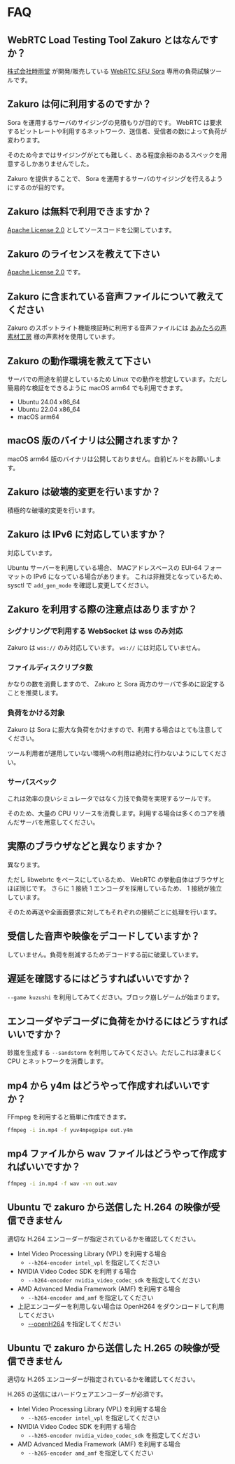 # FAQ

## WebRTC Load Testing Tool Zakuro とはなんですか？

[株式会社時雨堂](https://shiguredo.jp) が開発/販売している [WebRTC SFU Sora](https://sora.shiguredo.jp) 専用の負荷試験ツールです。

## Zakuro は何に利用するのですか？

Sora を運用するサーバのサイジングの見積もりが目的です。
WebRTC は要求するビットレートや利用するネットワーク、送信者、受信者の数によって負荷が変わります。

そのため今まではサイジングがとても難しく、ある程度余裕のあるスペックを用意するしかありませんでした。

Zakuro を提供することで、 Sora を運用するサーバのサイジングを行えるようにするのが目的です。

## Zakuro は無料で利用できますか？

[Apache License 2.0](https://www.apache.org/licenses/LICENSE-2.0) としてソースコードを公開しています。

## Zakuro のライセンスを教えて下さい

[Apache License 2.0](https://www.apache.org/licenses/LICENSE-2.0) です。

## Zakuro に含まれている音声ファイルについて教えてください

Zakuro のスポットライト機能検証時に利用する音声ファイルには [あみたろの声素材工房](https://amitaro.net/) 様の声素材を使用しています。

## Zakuro の動作環境を教えて下さい

サーバでの用途を前提としているため Linux での動作を想定しています。ただし簡易的な検証をできるように macOS arm64 でも利用できます。

- Ubuntu 24.04 x86_64
- Ubuntu 22.04 x86_64
- macOS arm64

## macOS 版のバイナリは公開されますか？

macOS arm64 版のバイナリは公開しておりません。自前ビルドをお願いします。

## Zakuro は破壊的変更を行いますか？

積極的な破壊的変更を行います。

## Zakuro は IPv6 に対応していますか？

対応しています。

Ubuntu サーバーを利用している場合、
MACアドレスベースの EUI-64 フォーマットの IPv6 になっている場合があります。
これは非推奨となっているため、 sysctl で `add_gen_mode` を確認し変更してください。

## Zakuro を利用する際の注意点はありますか？

### シグナリングで利用する WebSocket は wss のみ対応

Zakuro は `wss://` のみ対応しています。 `ws://` には対応していません。

### ファイルディスクリプタ数

かなりの数を消費しますので、 Zakuro と Sora 両方のサーバで多めに設定することを推奨します。

### 負荷をかける対象

Zakuro は Sora に膨大な負荷をかけますので、利用する場合はとても注意してください。

ツール利用者が運用していない環境への利用は絶対に行わないようにしてください。

### サーバスペック

これは効率の良いシミュレータではなく力技で負荷を実現するツールです。

そのため、大量の CPU リソースを消費します。利用する場合は多くのコアを積んだサーバを用意してください。

## 実際のブラウザなどと異なりますか？

異なります。

ただし libwebrtc をベースにしているため、 WebRTC の挙動自体はブラウザとほぼ同じです。
さらに 1 接続 1 エンコーダを採用しているため、 1 接続が独立しています。

そのため再送や全画面要求に対してもそれぞれの接続ごとに処理を行います。

## 受信した音声や映像をデコードしていますか？

していません。負荷を削減するためデコードする前に破棄しています。

## 遅延を確認するにはどうすればいいですか？

`--game kuzushi` を利用してみてください。ブロック崩しゲームが始まります。

## エンコーダやデコーダに負荷をかけるにはどうすればいいですか？

砂嵐を生成する `--sandstorm` を利用してみてください。ただしこれは凄まじく CPU とネットワークを消費します。

## mp4 から y4m はどうやって作成すればいいですか？

FFmpeg を利用すると簡単に作成できます。

```bash
ffmpeg -i in.mp4 -f yuv4mpegpipe out.y4m
```

## mp4 ファイルから wav ファイルはどうやって作成すればいいですか？

```bash
ffmpeg -i in.mp4 -f wav -vn out.wav
```

## Ubuntu で zakuro から送信した H.264 の映像が受信できません

適切な H.264 エンコーダーが指定されているかを確認してください。

- Intel Video Processing Library (VPL) を利用する場合
  - `--h264-encoder intel_vpl` を指定してください
- NVIDIA Video Codec SDK を利用する場合
  - `--h264-encoder nvidia_video_codec_sdk` を指定してください
- AMD Advanced Media Framework (AMF) を利用する場合
  - `--h264-encoder amd_amf` を指定してください
- 上記エンコーダーを利用しない場合は OpenH264 をダウンロードして利用してください
  - [--openH264](https://github.com/shiguredo/zakuro/blob/develop/doc/USE.md#openh264) を指定してください

## Ubuntu で zakuro から送信した H.265 の映像が受信できません

適切な H.265 エンコーダーが指定されているかを確認してください。

H.265 の送信にはハードウェアエンコーダーが必須です。

- Intel Video Processing Library (VPL) を利用する場合
  - `--h265-encoder intel_vpl` を指定してください
- NVIDIA Video Codec SDK を利用する場合
  - `--h265-encoder nvidia_video_codec_sdk` を指定してください
- AMD Advanced Media Framework (AMF) を利用する場合
  - `--h265-encoder amd_amf` を指定してください
